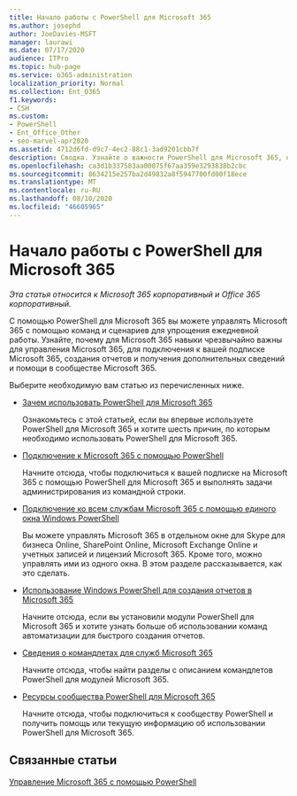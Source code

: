```yaml
---
title: Начало работы с PowerShell для Microsoft 365
ms.author: josephd
author: JoeDavies-MSFT
manager: laurawi
ms.date: 07/17/2020
audience: ITPro
ms.topic: hub-page
ms.service: o365-administration
localization_priority: Normal
ms.collection: Ent_O365
f1.keywords:
- CSH
ms.custom:
- PowerShell
- Ent_Office_Other
- seo-marvel-apr2020
ms.assetid: 4712d6fd-d9c7-4ec2-88c1-3ad9201cbb7f
description: Сводка. Узнайте о важности PowerShell для Microsoft 365, обратитесь к своему клиенту Microsoft 365 и получите помощь.
ms.openlocfilehash: ca3d1b337583aa00075f67aa359e3293838b2cbc
ms.sourcegitcommit: 8634215e257ba2d49832a8f5947700fd00f18ece
ms.translationtype: MT
ms.contentlocale: ru-RU
ms.lasthandoff: 08/10/2020
ms.locfileid: "46605965"
---
```

# <a name="getting-started-with-powershell-for-microsoft-365"></a>Начало работы с PowerShell для Microsoft 365

*Эта статья относится к Microsoft 365 корпоративный и Office 365 корпоративный.*

С помощью PowerShell для Microsoft 365 вы можете управлять Microsoft 365 с помощью команд и сценариев для упрощения ежедневной работы. Узнайте, почему для Microsoft 365 навыки чрезвычайно важны для управления Microsoft 365, для подключения к вашей подписке Microsoft 365, создания отчетов и получения дополнительных сведений и помощи в сообществе Microsoft 365.
  
Выберите необходимую вам статью из перечисленных ниже.
  
- [Зачем использовать PowerShell для Microsoft 365](why-you-need-to-use-office-365-powershell.md)
    
    Ознакомьтесь с этой статьей, если вы впервые используете PowerShell для Microsoft 365 и хотите шесть причин, по которым необходимо использовать PowerShell для Microsoft 365. 
    
- [Подключение к Microsoft 365 с помощью PowerShell](connect-to-office-365-powershell.md)
    
    Начните отсюда, чтобы подключиться к вашей подписке на Microsoft 365 с помощью PowerShell для Microsoft 365 и выполнять задачи администрирования из командной строки.
    
- [Подключение ко всем службам Microsoft 365 с помощью единого окна Windows PowerShell](connect-to-all-office-365-services-in-a-single-windows-powershell-window.md)
    
    Вы можете управлять Microsoft 365 в отдельном окне для Skype для бизнеса Online, SharePoint Online, Microsoft Exchange Online и учетных записей и лицензий Microsoft 365. Кроме того, можно управлять ими из одного окна. В этом разделе рассказывается, как это сделать.
    
- [Использование Windows PowerShell для создания отчетов в Microsoft 365](use-windows-powershell-to-create-reports-in-office-365.md)
    
    Начните отсюда, если вы установили модули PowerShell для Microsoft 365 и хотите узнать больше об использовании команд автоматизации для быстрого создания отчетов. 
    
- [Сведения о командлетах для служб Microsoft 365](cmdlet-references-for-office-365-services.md)
    
    Начните отсюда, чтобы найти разделы с описанием командлетов PowerShell для модулей Microsoft 365.
    
- [Ресурсы сообщества PowerShell для Microsoft 365](office-365-powershell-community-resources.md)
    
    Начните отсюда, чтобы подключиться к сообществу PowerShell и получить помощь или текущую информацию об использовании PowerShell для Microsoft 365.
    
## <a name="related-topics"></a>Связанные статьи

[Управление Microsoft 365 с помощью PowerShell](manage-office-365-with-office-365-powershell.md)

